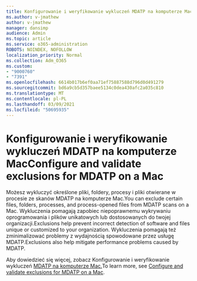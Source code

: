 ```yaml
---
title: Konfigurowanie i weryfikowanie wykluczeń MDATP na komputerze Mac
ms.author: v-jmathew
author: v-jmathew
manager: dansimp
audience: Admin
ms.topic: article
ms.service: o365-administration
ROBOTS: NOINDEX, NOFOLLOW
localization_priority: Normal
ms.collection: Adm_O365
ms.custom:
- "9000760"
- "7391"
ms.openlocfilehash: 6614b017b6ef0aa71ef75887588d796d0d491279
ms.sourcegitcommit: bd6a9cb5d357baee5134c0dea430afc2a035c810
ms.translationtype: MT
ms.contentlocale: pl-PL
ms.lasthandoff: 03/09/2021
ms.locfileid: "50695935"
---
```

# <a name="configure-and-validate-exclusions-for-mdatp-on-a-mac"></a><span data-ttu-id="bb405-102">Konfigurowanie i weryfikowanie wykluczeń MDATP na komputerze Mac</span><span class="sxs-lookup"><span data-stu-id="bb405-102">Configure and validate exclusions for MDATP on a Mac</span></span>

<span data-ttu-id="bb405-103">Możesz wykluczyć określone pliki, foldery, procesy i pliki otwierane w procesie ze skanów MDATP na komputerze Mac.</span><span class="sxs-lookup"><span data-stu-id="bb405-103">You can exclude certain files, folders, processes, and process-opened files from MDATP scans on a Mac.</span></span> <span data-ttu-id="bb405-104">Wykluczenia pomagają zapobiec niepoprawnemu wykrywaniu oprogramowania i plików unikatowych lub dostosowanych do twojej organizacji.</span><span class="sxs-lookup"><span data-stu-id="bb405-104">Exclusions help prevent incorrect detection of software and files unique or customized to your organization.</span></span> <span data-ttu-id="bb405-105">Wykluczenia pomagają też zminimalizować problemy z wydajnością spowodowane przez usługę MDATP.</span><span class="sxs-lookup"><span data-stu-id="bb405-105">Exclusions also help mitigate performance problems caused by MDATP.</span></span>

<span data-ttu-id="bb405-106">Aby dowiedzieć się więcej, zobacz Konfigurowanie i weryfikowanie wykluczeń [MDATP na komputerze Mac.](https://go.microsoft.com/fwlink/?linkid=2144616)</span><span class="sxs-lookup"><span data-stu-id="bb405-106">To learn more, see [Configure and validate exclusions for MDATP on a Mac](https://go.microsoft.com/fwlink/?linkid=2144616).</span></span>
